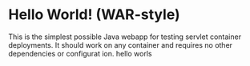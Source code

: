 Hello World! (WAR-style)
===============

This is the simplest possible Java webapp for testing servlet container deployments.  It should work on any container and requires no other dependencies or    configurat ion.
hello worls
